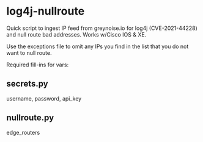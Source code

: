 # log4j-nullroute
Quick script to ingest IP feed from greynoise.io for log4j (CVE-2021-44228) and null route bad addresses. Works w/Cisco IOS & XE.

Use the exceptions file to omit any IPs you find in the list that you do not want to null route.

Required fill-ins for vars:

secrets.py
------------
username, password, api_key

nullroute.py
-------------
edge_routers